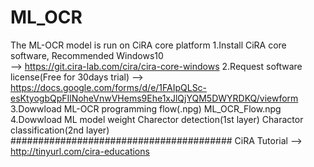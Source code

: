 # ML_OCR
The ML-OCR model is run on CiRA core platform 
1.Install CiRA core software, Recommended Windows10  
  --> https://git.cira-lab.com/cira/cira-core-windows
2.Request software license(Free for 30days trial) 
  --> https://docs.google.com/forms/d/e/1FAIpQLSc-esKtyogbQpFIlNoheVnwVHems9Ehe1xJlQjYQM5DWYRDKQ/viewform
3.Dowwload ML-OCR programming flow(.npg) 
  ML_OCR_Flow.npg 
4.Dowwload ML model weight
  Charector detection(1st layer)
  Charactor classification(2nd layer) 
########################################
CiRA Tutorial
  --> http://tinyurl.com/cira-educations
